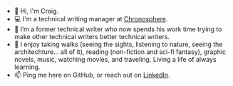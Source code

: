 <!--
**cnorris-cs/cnorris-cs** is a ✨ _special_ ✨ repository because its `README.md` (this file) appears on your GitHub profile.
-->

- 👋 Hi, I'm Craig.
- 💻 I'm a technical writing manager at [Chronosphere](https://chronosphere.io/).
- 🔭 I’m a former technical writer who now spends his work time trying to make other technical writers better technical writers.
- 👀 I enjoy taking walks (seeing the sights, listening to nature, seeing the architechture... all of it), reading (non-fiction and sci-fi fantasy), graphic novels, music, watching movies, and traveling. Living a life of always learning.
- 📫 Ping me here on GitHub, or reach out on [LinkedIn](https://www.linkedin.com/in/craig-norris/).
